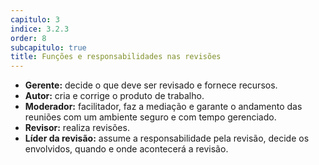 ```yaml
---
capitulo: 3
indice: 3.2.3
order: 8
subcapitulo: true
title: Funções e responsabilidades nas revisões
---
```


<ul>
  <li><b>Gerente:</b> decide o que deve ser revisado e fornece recursos.</li>
  <li><b>Autor:</b> cria e corrige o produto de trabalho.</li>
  <li><b>Moderador:</b> facilitador, faz a mediação e garante o andamento das reuniões com um ambiente seguro e com tempo gerenciado.</li>
  <li><b>Revisor:</b> realiza revisões.</li>
  <li><b>Líder da revisão:</b> assume a responsabilidade pela revisão, decide os envolvidos, quando e onde acontecerá a revisão.</li>
</ul>

